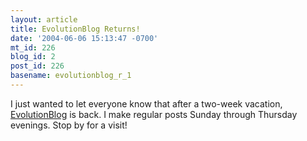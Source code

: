 ```yaml
---
layout: article
title: EvolutionBlog Returns!
date: '2004-06-06 15:13:47 -0700'
mt_id: 226
blog_id: 2
post_id: 226
basename: evolutionblog_r_1
---
```

I just wanted to let everyone know that after a two-week vacation, <A HREF=http://evolutionblog.blogspot.com>EvolutionBlog</A> is back.  I make regular posts Sunday through Thursday evenings.  Stop by for a visit!
